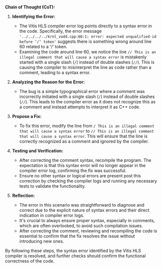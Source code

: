 **Chain of Thought (CoT):**

1. **Identifying the Error:**
   - The Vitis HLS compiler error log points directly to a syntax error in the code. Specifically, the error message `'../../../../krnl_vadd.cpp:60:1: error: expected unqualified-id before ‘/’ token'` suggests there is something wrong around line 60 related to a '/' token.
   - Examining the code around line 60, we notice the line `// This is an illegal comment that will cause a syntax error` is mistakenly started with a single slash (`/`) instead of double slashes (`//`). This is causing the compiler to misinterpret the line as code rather than a comment, leading to a syntax error.

2. **Analyzing the Reason for the Error:**
   - The bug is a simple typographical error where a comment was incorrectly initiated with a single slash (`/`) instead of double slashes (`//`). This leads to the compiler error as it does not recognize this as a comment and instead attempts to interpret it as C++ code.

3. **Propose a Fix:**
   - To fix this error, modify the line from `/ This is an illegal comment that will cause a syntax error` to `// This is an illegal comment that will cause a syntax error`. This will ensure that the line is correctly recognized as a comment and ignored by the compiler.

4. **Testing and Verification:**
   - After correcting the comment syntax, recompile the program. The expectation is that this syntax error will no longer appear in the compiler error log, confirming the fix was successful.
   - Ensure no other syntax or logical errors are present post this correction by checking the compiler logs and running any necessary tests to validate the functionality.

5. **Reflection:**
   - The error in this scenario was straightforward to diagnose and correct due to the explicit nature of syntax errors and their direct indication in compiler error logs.
   - It's crucial to always ensure proper syntax, especially in comments, which are often overlooked, to avoid such compilation issues.
   - After correcting the comment, reviewing and recompiling the code is essential to confirm that the fix resolves the issue without introducing new ones. 

By following these steps, the syntax error identified by the Vitis HLS compiler is resolved, and further checks should confirm the functional correctness of the code.
